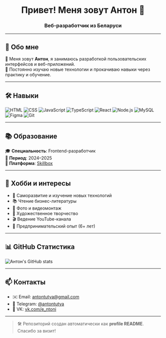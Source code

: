 <h1 align="center">Привет! Меня зовут Антон 👋</h1>
<h3 align="center"> Веб-разработчик из Беларуси</h3>

---

## 🚀 Обо мне

🎯 Меня зовут **Антон**, я занимаюсь разработкой пользовательских интерфейсов и веб-приложений.  
🔧 Постоянно изучаю новые технологии и прокачиваю навыки через практику и обучение.

---

## 🛠️ Навыки

![HTML](https://img.shields.io/badge/-HTML5-E34F26?style=flat-square&logo=html5&logoColor=white)
![CSS](https://img.shields.io/badge/-CSS3-1572B6?style=flat-square&logo=css3)
![JavaScript](https://img.shields.io/badge/-JavaScript-F7DF1E?style=flat-square&logo=javascript&logoColor=black)
![TypeScript](https://img.shields.io/badge/-TypeScript-3178C6?style=flat-square&logo=typescript&logoColor=white)
![React](https://img.shields.io/badge/-React-61DAFB?style=flat-square&logo=react&logoColor=black)
![Node.js](https://img.shields.io/badge/-Node.js-339933?style=flat-square&logo=node.js&logoColor=white)
![MySQL](https://img.shields.io/badge/-MySQL-4479A1?style=flat-square&logo=mysql&logoColor=white)
![Figma](https://img.shields.io/badge/-Figma-F24E1E?style=flat-square&logo=figma&logoColor=white)
![Git](https://img.shields.io/badge/-Git-F05032?style=flat-square&logo=git&logoColor=white)

---

## 📚 Образование

🎓 **Специальность**: Frontend-разработчик  
📅 **Период**: 2024–2025  
🏫 **Платформа**: [Skillbox](https://skillbox.ru)

---

## 🎨 Хобби и интересы

- 🧠 Саморазвитие и изучение новых технологий  
- 📚 Чтение бизнес-литературы  
- 🎥 Фото и видеомонтаж  
- 🎨 Художественное творчество  
- 🎬 Ведение YouTube-канала  
- 💼 Предпринимательский опыт (6+ лет)

---

## 📊 GitHub Статистика

![Антон's GitHub stats](https://github-readme-stats.vercel.app/api?username=Driver1st&show_icons=true&theme=tokyonight&hide_title=true)

---

## 📫 Контакты

- ✉️ Email: [antontutya@gmail.com](mailto:antontutya@gmail.com)  
- 📱 Telegram: [@antontutya](https://t.me/antontutya)  
- 👤 VK: [vk.com/e_ntoni](https://vk.com/e_ntoni)

---

> 🛠️ Репозиторий создан автоматически как **profile README**. Спасибо за визит!
